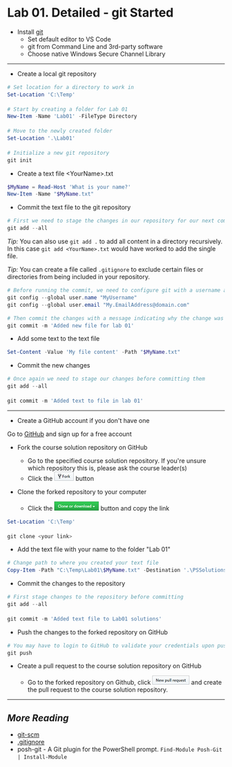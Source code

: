 # Lab 01. Detailed - git Started

- Install [git](https://git-scm.com/downloads)
  - Set default editor to VS Code
  - git from Command Line and 3rd-party software
  - Choose native Windows Secure Channel Library

---

- Create a local git repository

```PowerShell
# Set location for a directory to work in
Set-Location 'C:\Temp'

# Start by creating a folder for Lab 01
New-Item -Name 'Lab01' -FileType Directory

# Move to the newly created folder
Set-Location '.\Lab01'

# Initialize a new git repository
git init
```

- Create a text file \<YourName\>.txt

```PowerShell
$MyName = Read-Host 'What is your name?'
New-Item -Name "$MyName.txt"
```

- Commit the text file to the git repository

```PowerShell
# First we need to stage the changes in our repository for our next commit
git add --all
```

*Tip:* You can also use `git add .` to add all content in a directory recursively. In this case `git add <YourName>.txt` would have worked to add the single file.

*Tip:* You can create a file called `.gitignore` to exclude certain files or directories from being included in your repository.

```PowerShell
# Before running the commit, we need to configure git with a username and email so changes can be tracked to a user.
git config --global user.name "MyUsername"
git config --global user.email "My.EmailAddress@domain.com"
```

```PowerShell
# Then commit the changes with a message indicating why the change was made
git commit -m 'Added new file for lab 01'
```

- Add some text to the text file

```PowerShell
Set-Content -Value 'My file content' -Path "$MyName.txt"
```

- Commit the new changes

```PowerShell
# Once again we need to stage our changes before committing them
git add --all

git commit -m 'Added text to file in lab 01'
```

---

- Create a GitHub account if you don't have one

Go to [GitHub](https://github.com/) and sign up for a free account

- Fork the course solution repository on GitHub

  - Go to the specified course solution repository. If you're unsure which repository this is, please ask the course leader(s)
  - Click the ![fork](../Images/fork.png) button

- Clone the forked repository to your computer
  - Click the ![clone](../Images/clone.png) button and copy the link

```PowerShell
Set-Location 'C:\Temp'

git clone <your link>
```

- Add the text file with your name to the folder "Lab 01"

```PowerShell
# Change path to where you created your text file
Copy-Item -Path "C:\Temp\Lab01\$MyName.txt" -Destination '.\PSSolutions\Lab01'
```

- Commit the changes to the repository

```PowerShell
# First stage changes to the repository before committing
git add --all

git commit -m 'Added text file to Lab01 solutions'
```

- Push the changes to the forked repository on GitHub

```PowerShell
# You may have to login to GitHub to validate your credentials upon pushing to your repository
git push
```

- Create a pull request to the course solution repository on GitHub
  
  - Go to the forked repository on Github, click ![pr](../Images/pr.png) and create the pull request to the course solution repository.

---

## *More Reading*

- [git-scm](https://git-scm.com/docs/gittutorial)
- [.gitignore](https://git-scm.com/docs/gitignore)
- posh-git - A Git plugin for the PowerShell prompt. `Find-Module Posh-Git | Install-Module`

